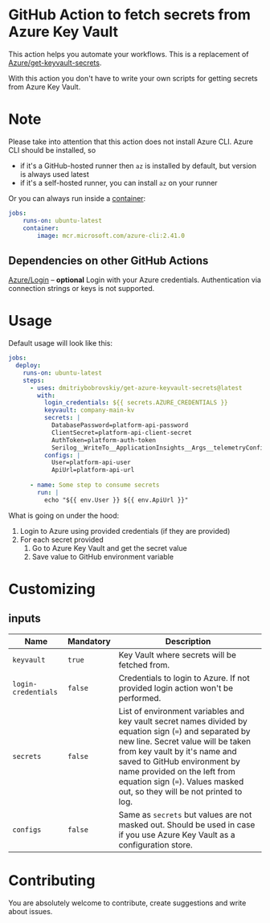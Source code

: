 # GitHub Action to fetch secrets from Azure Key Vault
This action helps you automate your workflows.
This is a replacement of [Azure/get-keyvault-secrets](https://github.com/Azure/get-keyvault-secrets).

With this action you don't have to write your own scripts for getting secrets from Azure Key Vault.

# Note
Please take into attention that this action does not install Azure CLI.
Azure CLI should be installed, so 
* if it's a GitHub-hosted runner then `az` is installed by default, but version is always used latest
* if it's a self-hosted runner, you can install `az` on your runner

Or you can always run inside a [container](https://docs.github.com/en/actions/using-jobs/running-jobs-in-a-container):
```yaml
jobs:
    runs-on: ubuntu-latest
    container:
        image: mcr.microsoft.com/azure-cli:2.41.0
```
## Dependencies on other GitHub Actions
[Azure/Login](https://github.com/Azure/login) – **optional** Login with your Azure credentials. Authentication via connection strings or keys is not supported.

# Usage
Default usage will look like this:
```yaml
jobs:
  deploy:
    runs-on: ubuntu-latest
    steps:
      - uses: dmitriybobrovskiy/get-azure-keyvault-secrets@latest
        with:
          login_credentials: ${{ secrets.AZURE_CREDENTIALS }}
          keyvault: company-main-kv
          secrets: |
            DatabasePassword=platform-api-password
            ClientSecret=platform-api-client-secret
            AuthToken=platform-auth-token
            Serilog__WriteTo__ApplicationInsights__Args__telemetryConfiguration__ConnectionString=ai-connection-string
          configs: |
            User=platform-api-user
            ApiUrl=platform-api-url
        
      - name: Some step to consume secrets
        run: |
          echo "${{ env.User }} ${{ env.ApiUrl }}"
```
What is going on under the hood:
1. Login to Azure using provided credentials (if they are provided)
2. For each secret provided
   1. Go to Azure Key Vault and get the secret value
   2. Save value to GitHub environment variable

# Customizing
## inputs
| Name                | Mandatory | Description                                                                                                                                                                                                                                                                                                             |
| ------------------- | --------- | ----------------------------------------------------------------------------------------------------------------------------------------------------------------------------------------------------------------------------------------------------------------------------------------------------------------------- |
| `keyvault`          | `true`    | Key Vault where secrets will be fetched from.                                                                                                                                                                                                                                                                           |
| `login-credentials` | `false`   | Credentials to login to Azure. If not provided login action won't be performed.                                                                                                                                                                                                                                         |
| `secrets`           | `false`   | List of environment variables and key vault secret names divided by equation sign (`=`) and separated by new line. Secret value will be taken from key vault by it's name and saved to GitHub environment by name provided on the left from equation sign (`=`). Values masked out, so they will be not printed to log. |
| `configs`           | `false`   | Same as `secrets` but values are not masked out. Should be used in case if you use Azure Key Vault as a configuration store.                                                                                                                                                                                            |

# Contributing
You are absolutely welcome to contribute, create suggestions and write about issues.